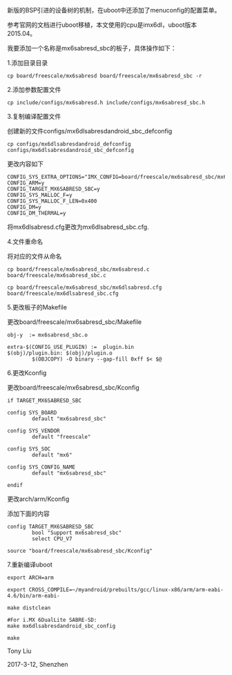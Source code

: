 新版的BSP引进的设备树的机制，在uboot中还添加了menuconfig的配置菜单。

参考官网的文档进行uboot移植，本文使用的cpu是imx6dl，uboot版本2015.04。

我要添加一个名称是mx6sabresd_sbc的板子，具体操作如下：

1.添加目录目录

`cp board/freescale/mx6sabresd board/freescale/mx6sabresd_sbc -r`

2.添加参数配置文件

`cp include/configs/mx6sabresd.h include/configs/mx6sabresd_sbc.h`

3.复制编译配置文件

创建新的文件configs/mx6dlsabresdandroid_sbc_defconfig

`cp configs/mx6dlsabresdandroid_defconfig configs/mx6dlsabresdandroid_sbc_defconfig`

更改内容如下

```
CONFIG_SYS_EXTRA_OPTIONS="IMX_CONFIG=board/freescale/mx6sabresd_sbc/mx6dlsabresd_sbc.cfg,MX6DL,SYS_USE_SPINOR,ANDROID_SUPPORT"
CONFIG_ARM=y
CONFIG_TARGET_MX6SABRESD_SBC=y
CONFIG_SYS_MALLOC_F=y
CONFIG_SYS_MALLOC_F_LEN=0x400
CONFIG_DM=y
CONFIG_DM_THERMAL=y
```

将mx6dlsabresd.cfg更改为mx6dlsabresd_sbc.cfg.

4.文件重命名

将对应的文件从命名

`cp board/freescale/mx6sabresd_sbc/mx6sabresd.c board/freescale/mx6sabresd_sbc.c`

`cp board/freescale/mx6sabresd_sbc/mx6dlsabresd.cfg board/freescale/mx6dlsabresd_sbc.cfg`

5.更改板子的Makefile

更改board/freescale/mx6sabresd_sbc/Makefile

```
obj-y  := mx6sabresd_sbc.o

extra-$(CONFIG_USE_PLUGIN) :=  plugin.bin
$(obj)/plugin.bin: $(obj)/plugin.o
        $(OBJCOPY) -O binary --gap-fill 0xff $< $@
```

6.更改Kconfig

更改board/freescale/mx6sabresd_sbc/Kconfig

```
if TARGET_MX6SABRESD_SBC

config SYS_BOARD
        default "mx6sabresd_sbc"

config SYS_VENDOR
        default "freescale"

config SYS_SOC
        default "mx6"

config SYS_CONFIG_NAME
        default "mx6sabresd_sbc"

endif
```

更改arch/arm/Kconfig

添加下面的内容
```
config TARGET_MX6SABRESD_SBC
        bool "Support mx6sabresd_sbc"
        select CPU_V7
		
source "board/freescale/mx6sabresd_sbc/Kconfig"
```

7.重新编译uboot

```
export ARCH=arm

export CROSS_COMPILE=~/myandroid/prebuilts/gcc/linux-x86/arm/arm-eabi-4.6/bin/arm-eabi-

make distclean

#For i.MX 6DualLite SABRE-SD:
make mx6dlsabresdandroid_sbc_config

make
```

Tony Liu

2017-3-12, Shenzhen